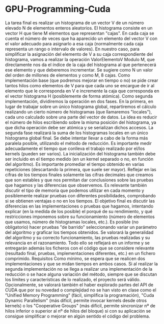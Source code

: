 # GPU-Programming-Cuda
La tarea final es realizar un histograma de un vector V de un número elevado N de elementos enteros aleatorios. El histograma consiste en un vector H que tiene M elementos que representan "cajas". En cada caja se cuenta el número de veces que ha aparecido un elemento del vector V con el valor adecuado para asignarlo a esa caja (normalmente cada caja representa un rango o intervalo de valores). En nuestro caso, para simplificar la asignación del elemento de V a su caja correspondiente del histograma, vamos a realizar la operación ValorElementoV Modulo M, que directamente nos da el índice de la caja del histograma al que pertenecerá ese elemento y que deberemos incrementar. Se sugiere como N un valor del orden de millones de elementos y como M, 8 cajas. Como implementación base (que podremos mejorar en tiempo o no) se pide crear tantos hilos como elementos de V para que cada uno se encargue de ir al elemento que le corresponda en V e incremente la caja que corresponda en el vector histograma H (posiblemente de forma atómica). Como segunda implementación, dividiremos la operación en dos fases. En la primera, en lugar de trabajar sobre un único histograma global, repartiremos el cálculo realizando un cierto número de histogramas (que llamaremos "locales"), cada uno calculado sobre una parte del vector de datos. La idea es reducir el número de hilos escribiendo sobre la misma posición del histograma, ya que dicha operación debe ser atómica y se serializan dichos accesos. La segunda fase realizará la suma de los histogramas locales en un único histograma global final. Se debe intentar llevar a cabo de la forma más paralela posible, utilizando el método de reducción. Es importante medir adecuadamente el tiempo que conlleva el trabajo realizado por el/los kernels (pueden ser varios). La inicialización del histograma también debe ser incluido en el tiempo medido (en un kernel separado o no, en función del algoritmo). Es importante promediar el tiempo obtenido en varias repeticiones (descartando la primera, que suele ser mayor). Reflejar en las cifras de los tiempos finales solamente las cifras decimales que creamos que son estables y que nos permitan dar conclusiones sobre las pruebas que hagamos y las diferencias que observemos. Es relevante también discutir el tipo de memoria que podemos utilizar en cada momento y posiblemente realizar pruebas con diferentes posibilidades, comprobando si se obtienen ventajas o no en los tiempos. El objetivo final es discutir las diferencias en las implementaciones o pruebas que hagamos, intentando explicar (en la medida de los posible) el porqué de su rendimiento, y qué restricciones imponemos sobre su funcionamiento (número de elementos que usamos, número de histogramas locales, etc.). Es posible (no obligatorio) hacer pruebas "de barrido" seleccionando variar un parámetro del algoritmo y graficar los tiempos obtenidos. Se valorará la generalidad del algoritmo y su correcto funcionamiento, las pruebas realizadas y su relevancia en el razonamiento. Todo ello se reflejará en un informe y se entregarán además los ficheros con el código que se considere relevante (resultado final, pruebas, implementaciones diferentes, etc.) en un fichero comprimido. Requisitos Como mínimo, se espera que se realicen dos implementaciones y que se midan tiempos en ambos casos. Si al realizar la segunda implementación no se llega a realizar una implementación de la reducción o se hace alguna variación del método, siempre que se discutan los límites y características de lo realizado, el proyecto será válido. Opcionalmente, se valorará también el haber explorado partes del API de CUDA que por su novedad o complejidad no se han visto en clase como el "Unified Memory Programming" (fácil, simplifica la programación), "Cuda Dynamic Parallelism" (más dificil, permite invocar kernels desde otros kernels) o los "Cooperative Groups" (más difícil, permite sincronizar nº de hilos inferior o superior al nº de hilos del bloque) si con su aplicación se consigue simplificar o mejorar en algún sentido el código del problema.

